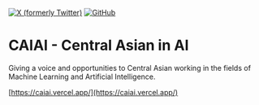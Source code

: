 [![X (formerly Twitter)](https://img.shields.io/twitter/follow/BelhalK?style=social)](https://twitter.com/BelhalK)
[![GitHub](https://img.shields.io/github/followers/BelhalK?label=Follow&style=social)](https://github.com/BelhalK)

# CAIAI - Central Asian in AI

Giving a voice and opportunities to Central Asian working in the fields of Machine Learning and Artificial Intelligence.

[https://caiai.vercel.app/](https://caiai.vercel.app/)